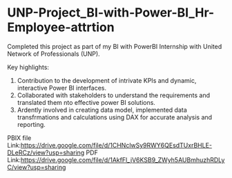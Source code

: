 # UNP-Project_BI-with-Power-BI_Hr-Employee-attrtion

Completed this project as part of my BI with PowerBI Internship with United Network of Professionals (UNP).

Key highlights:

1. Contribution to the development of intrivate KPIs and dynamic, interactive Power BI interfaces.
2. Collaborated with stakeholders to understand the requirements and translated them nto effective power BI solutions.
3. Ardently involved in creating data model, implemented data transfrmations and calculations using DAX for accurate analysis and reporting.

PBIX file Link:https://drive.google.com/file/d/1CHNclwSy9RWY6QEsdTUxrBHLE-DLeRCz/view?usp=sharing
PDF Link:https://drive.google.com/file/d/1AkfFl_jV6KSB9_ZWyh5AUBmhuzhRDLyC/view?usp=sharing

